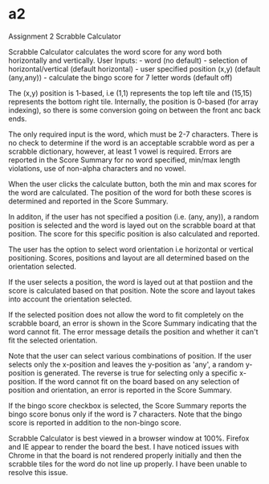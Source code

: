 # a2
Assignment 2 Scrabble Calculator

Scrabble Calculator calculates the word score for any word both horizontally and vertically.
User Inputs:
    - word (no default)
    - selection of horizontal/vertical (default horizontal)
    - user specified position (x,y) (default (any,any))
    - calculate the bingo score for 7 letter words (default off)

The (x,y) position is 1-based, i.e (1,1) represents the top left tile and (15,15) represents the bottom right tile.   Internally, the position is 0-based (for array indexing), so there is some conversion going on between the front anc back ends.

The only required input is the word, which must be 2-7 characters.  There is no check to determine if the word is an acceptable scrabble word as per a scrabble dictionary, however, at least 1 vowel is required.
Errors are reported in the Score Summary for no word specified, min/max length violations, use of non-alpha characters and no vowel.

When the user clicks the calculate button, both the min and max scores for the word are calculated.  The position of the word for both these scores is  determined and reported in the Score Summary.  

In additon, if the user has not specified a position (i.e. (any, any)), a random position is selected and the word is layed out on the scrabble board at that position.  The score for this specific position is also calculated and reported.

The user has the option to select word orientation i.e horizontal or vertical positioning.  Scores, positions and layout are all determined based on the orientation selected.

If the user selects a position, the word is layed out at that postiion and the score is calculated based on that position.  Note the score and layout takes into account the orientation selected.

If the selected position does not allow the word to fit completely on the scrabble board, an error is shown in the Score Summary indicating that the word cannot fit.  The error message details the position and whether it can't fit the selected orientation.

Note that the user can select various combinations of position.  If the user selects only the x-position and leaves the y-position as 'any', a random y-position is generated.  The reverse is true for selecting only a specific x-position.  If the word cannot fit on the board based on any selection of position and orientation, an error is reported in the Score Summary.

If the bingo score checkbox is selected, the Score Summary reports the bingo score bonus only if the word is 7 characters.  Note that the bingo score is reported in addition to the non-bingo score.

Scrabble Calculator is best viewed in a browser window at 100%.  Firefox and IE appear to render the board the best.  I have noticed issues with Chrome in that the board is not rendered properly initially and then the scrabble tiles for the word do not line up properly.  I have been unable to resolve this issue.
